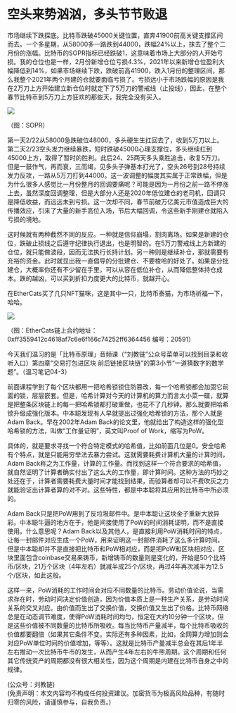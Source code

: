# 空头来势汹汹，多头节节败退

市场继续下跌探底。比特币跌破45000关键位置，直奔41900前高关键支撑区间而去。一个多星期，从58000多一路跌到44000，跌幅24%以上，抹去了整个二月份的涨幅。比特币的SOPR指标已经跌破1，这意味着市场上大部分的人开始亏损。我的仓位也是一样，2月份新增仓位亏损4.3%，2021年以来新增仓位盈利大幅降低到14%，如果市场继续下跌，跌破前高41900，跌入1月份的整理区间，那么我整个2021年两个月建的仓就要面临亏损了。亏损远小于市场跌幅的原因是我在2万刀上方开始建立新仓位时就定下了5万刀的警戒线（止投线），因此，在整个春节比特币到5万刀上方狂欢的那些天，我完全没有买入。

![](/images/2021/20210301-2.jpg)

（图：SOPR）

第一天2/22从58000急跌破位48000，多头硬生生扛回去了，收到5万刀以上。第二天2/23空头发力继续暴跌，短时跌破45000心理支撑位，多头继续扛到45000上方，取得了暂时的胜利。此后24、25两天多头乘胜追击，收复5万刀。但是一鼓作气，再而衰，三而竭，见多头子弹基本打光了，空头26号到28号持续发力反攻，一路从5万刀打到44000。这一波调整的幅度其实属于正常跌幅，但是为什么很多人感觉比一月份整月的回调要痛呢？可能是因为一月份之前一路不停涨上去，虽然深度回调整理，但是大部分人还是2020年低位建仓的老司机，回调只是降低收益，而远远未到亏损。这一次却不同，春节前破万亿美元市值造成巨大的传播效应，引来了大量的新手高位入场，节后大幅回调，令这些新手刚建仓就陷入亏损的境地。

这时候就有两种截然不同的反应。一种就是信仰崩塌，割肉离场。如果是新建的仓位，跌破止损线之后遵守纪律执行退出，也是明智的。在5万刀警戒线上方新建的仓位，就只能做波段，因而无法执行长持计划。另一种则是继续补仓，那就需要有充裕的资金。此时就显出我一直倡导的分批建仓、不要梭哈的好处了。如果是分批建仓，大概率你还有不少留在手里，可以从容在低位补仓，从而降低整体持仓成本。跌的越凶，可以买到折扣力度更大的比特币，就越开心。

在EtherCats买了几只NFT猫咪，这是其中一只，比特币泰猫，为市场祈福一下，哈哈。

![](/images/2021/20210301-3.gif)

（图：EtherCats
​链上合约地址：0xff3559412c4618af7c6e6f166c74252ff6364456 编号：20591）

今天我们温习的是「比特币原理」音频课（“刘教链”公众号菜单可以找到目录和收听入口）第四章“交易打包进区块 前后链接区块链”的第3小节“一道猜数字的数学题”。（温习笔记04-3）

前面课程学到了每个区块都用一把哈希锁锁住防篡改，每一个哈希锁都会加固它前面的锁，层层嵌套。但是，哈希计算对今天的计算机的算力而言太小菜一碟，就算是把整条区块链上的每一把哈希锁都打破重做，也花不了几秒钟。那么就要把哈希锁升级成强化版本。中本聪发现有人早就提出过强化哈希锁的方法，那个人就是Adam Back。早在2002年Adam Back的论文里，他就给出了构造这样的强化型哈希锁的方法，叫做“工作量证明”，英文叫Proof of Work，缩写为PoW。

具体的，就是要求寻找一个符合特定模式的哈希值，比如前面几位是0。安全哈希有个特点，就是只能用穷举法去暴力尝试。这就需要耗费计算机大量的计算时间，Adam Back称之为工作量，计算的工作量。而找到这样一个符合要求的哈希值，就自然证明了计算者确实付出了这么大的工作量，即计算时间。这种方法的巧妙之处还在于，计算者需要耗费大量时间才能找到结果，而验算者却可以不费吹灰之力就能验证出计算者算的对不对。这些特性，都是中本聪将其应用的比特币中所必须的。

Adam Back只是把PoW用到了反垃圾邮件中。是中本聪让这块金子重新大放异彩。中本聪牛逼的地方在于，他是间接使用了PoW的时间消耗证明，而不是直接使用。什么意思呢？Adam Back以及其他人，是直接利用PoW消耗时间的特点，让每一封邮件对应生成一个PoW，用来证明这一封邮件消耗了这么多计算时间。但是中本聪却并不是直接把比特币和PoW相对应，而是把PoW和区块相对应，区块里面包含coinbase交易来铸币，新增铸币的数量则是变化的，开始是50个比特币/区块，21万个区块（4年左右）就减半成25个/区块，再过4年再次减半为12.5个/区块，如此这般。

这样一来，PoW消耗的工作时间会对应不同数量的比特币。劳动价值论说，当需求存在时，劳动时间决定价值创造，因为价值本质上是一种生产关系，是劳动时间关系的交叉对应。由价值而生出了交换价值，交换价值又生出了价格。比特币网络总是在动态调节难度，使得PoW消耗时间均匀，恒定在大约10分钟一个区块，但是这些价值被不同数量的比特币所吸收。每当比特币产量减半，每个比特币吸收的价值都要翻倍（如果其它条件不变。实际还有多种因素，比如，全网算力增加则会对应PoW单位时间的价值增加，等等）。这就是比特币产量减半总会在其后1年半左右推动一次比特币牛市的发生，从而产生4年左右的牛熊周期。这个周期和任何其它传统资产的周期都没有很大相关性，因为这个周期是内建在比特币自身之中的规律。

(公众号：刘教链) \
(免责声明：本文内容均不构成任何投资建议。加密货币为极高风险品种，有随时归零的风险，请谨慎参与，自我负责。)
